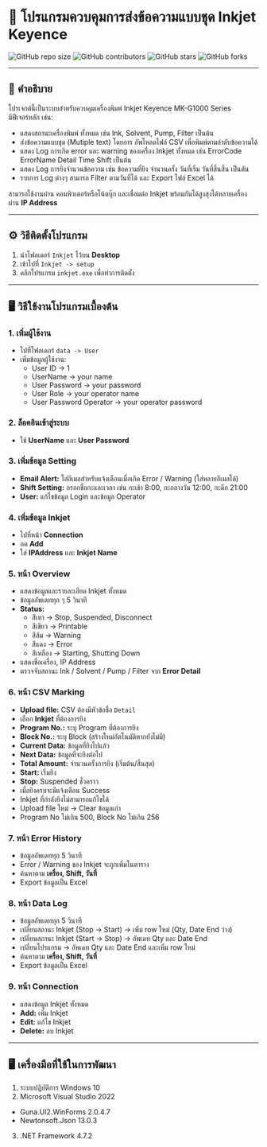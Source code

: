 # 🚀 โปรแกรมควบคุมการส่งข้อความแบบชุด Inkjet Keyence

![GitHub repo size](https://img.shields.io/github/repo-size/username/repo-name)
![GitHub contributors](https://img.shields.io/github/contributors/username/repo-name)
![GitHub stars](https://img.shields.io/github/stars/username/repo-name?style=social)
![GitHub forks](https://img.shields.io/github/forks/username/repo-name?style=social)

---

## 📖 คำอธิบาย
โปรเจกต์นี้เป็นระบบสำหรับควบคุมเครื่องพิมพ์ Inkjet Keyence MK-G1000 Series  
มีฟีเจอร์หลัก เช่น:  
- แสดงสถานะเครื่องพิมพ์ ทั้งหมด เช่น Ink, Solvent, Pump, Filter เป็นต้น
- ส่งข้อความแบบชุด (Mutiple text) โดยการ อัพโหลดไฟล์ CSV เพื่อพิมพ์ตามลําดับข้อความได้
- แสดง Log การเกิด error และ warning ของเครื่อง Inkjet ทั้งหมด เช่น ErrorCode ErrorName Detail Time Shift เป็นต้น 
- แสดง Log การยิงจํานวนข้อความ เช่น ข้อความที่ยิง จํานวนครั้ง วันที่เริ่ม วันที่สิ้นสิ้น เป็นตัน
- รายการ Log ต่างๆ สามารถ Filter ตามวันที่ได้ และ Export ไฟล์ Excel ได้

สามารถใช้งานผ่าน คอมพิวเตอร์หรือโน้ตบุ๊ก และเชื่อมต่อ Inkjet พร้อมกันได้สูงสุงได้หลายเครื่อง ผ่าน **IP Address**

---

## ⚙️ วิธีติดตั้งโปรแกรม

1. นำโฟลเดอร์ `Inkjet` ไว้บน **Desktop**  
2. เข้าไปที่ `Inkjet -> setup`  
3. คลิกโปรแกรม `inkjet.exe` เพื่อทำการติดตั้ง  

---

## 🖥️ วิธีใช้งานโปรแกรมเบื้องต้น

### 1. เพิ่มผู้ใช้งาน
- ไปที่โฟลเดอร์ `data -> User`  
- เพิ่มข้อมูลผู้ใช้งาน:
  - User ID -> 1  
  - UserName -> your name  
  - User Password -> your password  
  - User Role -> your operator name  
  - User Password Operator -> your operator password  

### 2. ล็อคอินเข้าสู่ระบบ
- ใช้ **UserName** และ **User Password**  

### 3. เพิ่มข้อมูล Setting
- **Email Alert:** ใส่อีเมลสำหรับแจ้งเตือนเมื่อเกิด Error / Warning (ใส่หลายอีเมลได้)  
- **Shift Setting:** กรอกชื่อกะและเวลา เช่น กะเช้า 8:00, กะกลางวัน 12:00, กะดึก 21:00  
- **User:** แก้ไขข้อมูล Login และข้อมูล Operator  

### 4. เพิ่มข้อมูล Inkjet
- ไปที่หน้า **Connection**  
- กด **Add**  
- ใส่ **IPAddress** และ **Inkjet Name**  

### 5. หน้า Overview
- แสดงข้อมูลและรายละเอียด Inkjet ทั้งหมด  
- ข้อมูลอัพเดททุก ๆ 5 วินาที  
- **Status:**  
  - สีเทา → Stop, Suspended, Disconnect  
  - สีเขียว → Printable  
  - สีส้ม → Warning  
  - สีแดง → Error  
  - สีเหลือง → Starting, Shutting Down  
- แสดงชื่อเครื่อง, IP Address  
- ตรวจจับสถานะ Ink / Solvent / Pump / Filter จาก **Error Detail**  

### 6. หน้า CSV Marking
- **Upload file:** CSV ต้องมีหัวข้อชื่อ `Detail`  
- เลือก **Inkjet** ที่ต้องการยิง  
- **Program No.:** ระบุ Program ที่ต้องการยิง  
- **Block No.:** ระบุ Block (สร้างใหม่อัตโนมัติหากยังไม่มี)  
- **Current Data:** ข้อมูลที่ยิงไปแล้ว  
- **Next Data:** ข้อมูลที่จะยิงต่อไป  
- **Total Amount:** จำนวนครั้งการยิง (เริ่มต้น/สิ้นสุด)  
- **Start:** เริ่มยิง  
- **Stop:** Suspended ชั่วคราว  
- เมื่อยิงครบจะมีแจ้งเตือน Success  
- Inkjet ที่กำลังยิงไม่สามารถแก้ไขได้  
- Upload file ใหม่ → Clear ข้อมูลเก่า  
- Program No ไม่เกิน 500, Block No ไม่เกิน 256  

### 7. หน้า Error History
- ข้อมูลอัพเดททุก 5 วินาที  
- Error / Warning ของ Inkjet จะถูกเพิ่มในตาราง  
- ค้นหาตาม **เครื่อง, Shift, วันที่**  
- Export ข้อมูลเป็น Excel  

### 8. หน้า Data Log
- ข้อมูลอัพเดททุก 5 วินาที  
- เปลี่ยนสถานะ Inkjet (Stop → Start) → เพิ่ม row ใหม่ (Qty, Date End ว่าง)  
- เปลี่ยนสถานะ Inkjet (Start → Stop) → อัพเดท Qty และ Date End  
- เปลี่ยนโปรแกรม → อัพเดท Qty และ Date End และเพิ่ม row ใหม่  
- ค้นหาตาม **เครื่อง, Shift, วันที่**  
- Export ข้อมูลเป็น Excel  

### 9. หน้า Connection
- แสดงข้อมูล Inkjet ทั้งหมด  
- **Add:** เพิ่ม Inkjet  
- **Edit:** แก้ไข Inkjet  
- **Delete:** ลบ Inkjet  

---

## 🖥️ เครื่องมือที่ใช้ในการพัฒนา

1. ระบบปฏิบัติการ Windows 10  
2. Microsoft Visual Studio 2022
  - Guna.UI2.WinForms 2.0.4.7  
  - Newtonsoft.Json 13.0.3  
3. .NET Framework 4.7.2  

